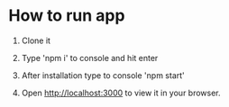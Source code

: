 # How to run app

1. Clone it

2. Type 'npm i' to console and hit enter

3. After installation type to console 'npm start'

4. Open [http://localhost:3000](http://localhost:3000) to view it in your browser.
